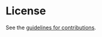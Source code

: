# License

See the
[guidelines for contributions](https://github.com/rohanmahy/draft-ietf-mimi-content-template/blob/main/CONTRIBUTING.md).

